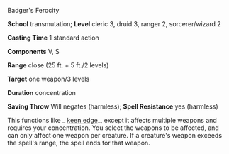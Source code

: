 Badger's Ferocity

**School** transmutation; **Level** cleric 3, druid 3, ranger 2, sorcerer/wizard 2

**Casting Time** 1 standard action

**Components** V, S

**Range** close (25 ft. + 5 ft./2 levels)

**Target** one weapon/3 levels

**Duration** concentration

**Saving Throw** Will negates (harmless); **Spell Resistance** yes (harmless)

This functions like _ [keen edge](/pathfinderRPG/prd/spells/keenEdge.html#_keen-edge)_, except it affects multiple weapons and requires your concentration. You select the weapons to be affected, and can only affect one weapon per creature. If a creature's weapon exceeds the spell's range, the spell ends for that weapon.

